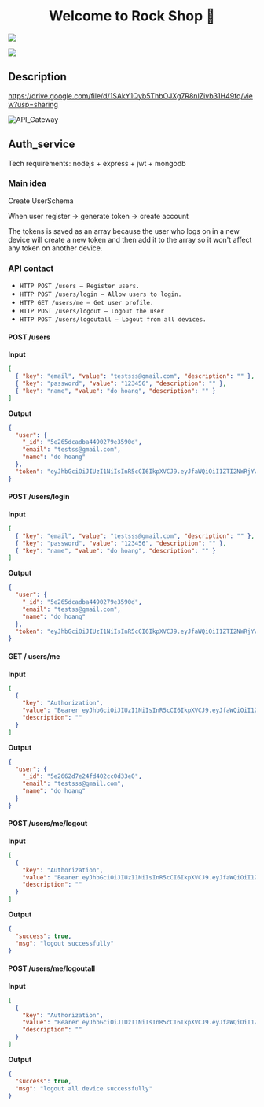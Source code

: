<h1 align="center">Welcome to Rock Shop 👋</h1>
<p>
  <img src="https://img.shields.io/badge/version-1.0.0-blue.svg?cacheSeconds=2592000" />
</p>

![](/image/logo.png)

## Description

https://drive.google.com/file/d/1SAkY1Qyb5ThbOJXg7R8nlZivb31H49fq/view?usp=sharing

![API_Gateway](https://github.com/vinhyenvodoi98/rock_shop_microservice/blob/master/DocsImages/gateway.png)

## Auth_service

Tech requirements: nodejs + express + jwt + mongodb

### Main idea

Create UserSchema

When user register -> generate token -> create account

The tokens is saved as an array because the user who logs on in a new device will create a new token and then add it to the array so it won't affect any token on another device.

### API contact

- `HTTP POST /users — Register users.`
- `HTTP POST /users/login — Allow users to login.`
- `HTTP GET /users/me — Get user profile.`
- `HTTP POST /users/logout — Logout the user`
- `HTTP POST /users/logoutall — Logout from all devices.`

#### POST /users

**Input**

```json
[
  { "key": "email", "value": "testsss@gmail.com", "description": "" },
  { "key": "password", "value": "123456", "description": "" },
  { "key": "name", "value": "do hoang", "description": "" }
]
```

**Output**

```json
{
  "user": {
    "_id": "5e265dcadba4490279e3590d",
    "email": "testss@gmail.com",
    "name": "do hoang"
  },
  "token": "eyJhbGciOiJIUzI1NiIsInR5cCI6IkpXVCJ9.eyJfaWQiOiI1ZTI2NWRjYWRiYTQ0OTAyNzllMzU5MGQiLCJpYXQiOjE1Nzk1NzI2ODN9.kBWyELerbvcfTFnaMDHTkdOvLDHU6ZJj2lf7rVEc9bM"
}
```

#### POST /users/login

**Input**

```json
[
  { "key": "email", "value": "testsss@gmail.com", "description": "" },
  { "key": "password", "value": "123456", "description": "" },
  { "key": "name", "value": "do hoang", "description": "" }
]
```

**Output**

```json
{
  "user": {
    "_id": "5e265dcadba4490279e3590d",
    "email": "testss@gmail.com",
    "name": "do hoang"
  },
  "token": "eyJhbGciOiJIUzI1NiIsInR5cCI6IkpXVCJ9.eyJfaWQiOiI1ZTI2NWRjYWRiYTQ0OTAyNzllMzU5MGQiLCJpYXQiOjE1Nzk1NzI2ODN9.kBWyELerbvcfTFnaMDHTkdOvLDHU6ZJj2lf7rVEc9bM"
}
```

#### GET / users/me

**Input**

```json
[
  {
    "key": "Authorization",
    "value": "Bearer eyJhbGciOiJIUzI1NiIsInR5cCI6IkpXVCJ9.eyJfaWQiOiI1ZTI2NWJiY2Y5MzM3MTAyMzNkNmY0OGIiLCJpYXQiOjE1Nzk1NzM1ODZ9.oeGqf8naFCEdJ2-SwDobYz_Ph7C_512KsOQAxmqmBos",
    "description": ""
  }
]
```

**Output**

```json
{
  "user": {
    "_id": "5e2662d7e24fd402cc0d33e0",
    "email": "testsss@gmail.com",
    "name": "do hoang"
  }
}
```

#### POST /users/me/logout

**Input**

```json
[
  {
    "key": "Authorization",
    "value": "Bearer eyJhbGciOiJIUzI1NiIsInR5cCI6IkpXVCJ9.eyJfaWQiOiI1ZTI2NjJkN2UyNGZkNDAyY2MwZDMzZTAiLCJpYXQiOjE1Nzk1NzM5OTh9.KRy_NK8sl-iucVaTFZtweY50sRZHChOnNONI0BQkxaI",
    "description": ""
  }
]
```

**Output**

```json
{
  "success": true,
  "msg": "logout successfully"
}
```

#### POST /users/me/logoutall

**Input**

```json
[
  {
    "key": "Authorization",
    "value": "Bearer eyJhbGciOiJIUzI1NiIsInR5cCI6IkpXVCJ9.eyJfaWQiOiI1ZTI2NjJkN2UyNGZkNDAyY2MwZDMzZTAiLCJpYXQiOjE1Nzk1NzQwNTJ9.rFAikyNlWL_e79DnXOGv2q5XNZ6paRfPc_-9YsgTIKc",
    "description": ""
  }
]
```

**Output**

```json
{
  "success": true,
  "msg": "logout all device successfully"
}
```
